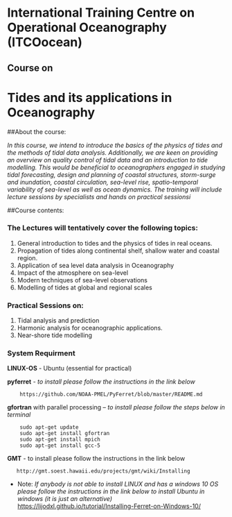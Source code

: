 
# International Training Centre on Operational Oceanography (ITCOocean)
## Course on
# Tides and its applications in Oceanography

##About the course:

*In this course, we intend to introduce the basics of the physics of tides and the methods of tidal data analysis. Additionally, we are keen on providing an overview on quality control of tidal data and an introduction to tide modelling. This would be beneficial to oceanographers engaged in studying tidal forecasting, design and planning of coastal structures, storm-surge and inundation, coastal circulation, sea-level rise, spatio-temporal variability of sea-level as well as ocean dynamics. The training will include lecture sessions by specialists and hands on practical sessionsi*

##Course contents:

### The Lectures will tentatively cover the following topics:

1. General introduction to tides and the physics of tides in real oceans.
2. Propagation of tides along continental shelf, shallow water and coastal region.
3. Application of sea level data analysis in Oceanography
4. Impact of the atmosphere on sea-level
5. Modern techniques of sea-level observations
6. Modelling of tides at global and regional scales

### Practical Sessions on:

1. Tidal analysis and prediction
2. Harmonic analysis for oceanographic applications.
3. Near-shore tide modelling


### System Requirment 

**LINUX-OS** - Ubuntu (essential for practical)

**pyferret** - *to install please follow the instructions in the link below*

        https://github.com/NOAA-PMEL/PyFerret/blob/master/README.md

**gfortran** with parallel processing – *to install please follow the steps below in terminal*

        sudo apt-get update
        sudo apt-get install gfortran
        sudo apt-get install mpich
        sudo apt-get install gcc-5

**GMT** - to install please follow the instructions in the link below

       http://gmt.soest.hawaii.edu/projects/gmt/wiki/Installing

* Note:
 *If anybody is not able to install LINUX and has a windows 10 OS please follow the instructions in the link below to install Ubuntu in windows (it is just an alternative)*
    		 https://lijodxl.github.io/tutorial/Installing-Ferret-on-Windows-10/



